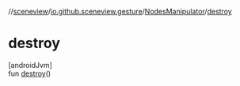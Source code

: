 //[sceneview](../../../index.md)/[io.github.sceneview.gesture](../index.md)/[NodesManipulator](index.md)/[destroy](destroy.md)

# destroy

[androidJvm]\
fun [destroy](destroy.md)()
